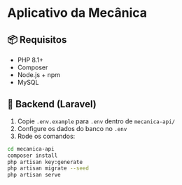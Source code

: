 # Aplicativo da Mecânica

## 📦 Requisitos
- PHP 8.1+
- Composer
- Node.js + npm
- MySQL

## 🔧 Backend (Laravel)
1. Copie `.env.example` para `.env` dentro de `mecanica-api/`
2. Configure os dados do banco no `.env`
3. Rode os comandos:
```bash
cd mecanica-api
composer install
php artisan key:generate
php artisan migrate --seed
php artisan serve
